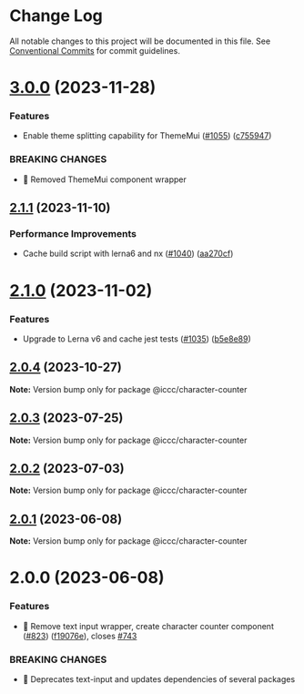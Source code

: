 # Change Log

All notable changes to this project will be documented in this file.
See [Conventional Commits](https://conventionalcommits.org) for commit guidelines.

# [3.0.0](https://git.autodesk.com/dpe/iccc/compare/@iccc/character-counter@2.1.1...@iccc/character-counter@3.0.0) (2023-11-28)


### Features

* Enable theme splitting capability for ThemeMui ([#1055](https://git.autodesk.com/dpe/iccc/issues/1055)) ([c755947](https://git.autodesk.com/dpe/iccc/commits/c755947444b2bb9a71d2759cf4a2a6338d812f3d))


### BREAKING CHANGES

* 🧨 Removed ThemeMui component wrapper





## [2.1.1](https://git.autodesk.com/dpe/iccc/compare/@iccc/character-counter@2.1.0...@iccc/character-counter@2.1.1) (2023-11-10)


### Performance Improvements

* Cache build script with lerna6 and nx ([#1040](https://git.autodesk.com/dpe/iccc/issues/1040)) ([aa270cf](https://git.autodesk.com/dpe/iccc/commits/aa270cf478177941e61b7fcddc3437d21cf2fa27))





# [2.1.0](https://git.autodesk.com/dpe/iccc/compare/@iccc/character-counter@2.0.4...@iccc/character-counter@2.1.0) (2023-11-02)


### Features

* Upgrade to Lerna v6 and cache jest tests ([#1035](https://git.autodesk.com/dpe/iccc/issues/1035)) ([b5e8e89](https://git.autodesk.com/dpe/iccc/commits/b5e8e897ff49b37c04fcb261fe3a2bf7fa1cf727))





## [2.0.4](https://git.autodesk.com//dpe/iccc/compare/@iccc/character-counter@2.0.3...@iccc/character-counter@2.0.4) (2023-10-27)

**Note:** Version bump only for package @iccc/character-counter





## [2.0.3](https://git.autodesk.com//dpe/iccc/compare/@iccc/character-counter@2.0.2...@iccc/character-counter@2.0.3) (2023-07-25)

**Note:** Version bump only for package @iccc/character-counter





## [2.0.2](https://git.autodesk.com//dpe/iccc/compare/@iccc/character-counter@2.0.1...@iccc/character-counter@2.0.2) (2023-07-03)

**Note:** Version bump only for package @iccc/character-counter





## [2.0.1](https://git.autodesk.com//dpe/iccc/compare/@iccc/character-counter@2.0.0...@iccc/character-counter@2.0.1) (2023-06-08)

**Note:** Version bump only for package @iccc/character-counter





# 2.0.0 (2023-06-08)


### Features

* 🎸 Remove text input wrapper, create character counter component ([#823](https://git.autodesk.com//dpe/iccc/issues/823)) ([f19076e](https://git.autodesk.com//dpe/iccc/commits/f19076efc88bfe58c0dd92d0410632728d53909c)), closes [#743](https://git.autodesk.com//dpe/iccc/issues/743)


### BREAKING CHANGES

* 🧨 Deprecates text-input and updates dependencies of several packages
